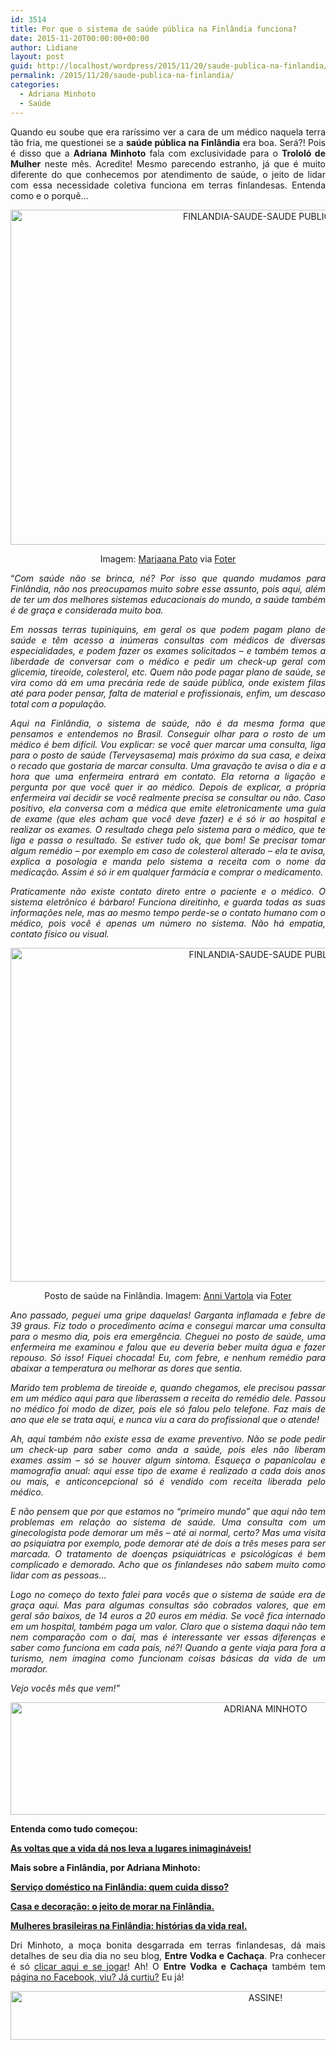```yaml
---
id: 3514
title: Por que o sistema de saúde pública na Finlândia funciona?
date: 2015-11-20T00:00:00+00:00
author: Lidiane
layout: post
guid: http://localhost/wordpress/2015/11/20/saude-publica-na-finlandia/
permalink: /2015/11/20/saude-publica-na-finlandia/
categories:
  - Adriana Minhoto
  - Saúde
---
```

<p align="justify">
  Quando eu soube que era raríssimo ver a cara de um médico naquela terra tão fria, me questionei se a <strong>saúde pública na Finlândia</strong> era boa. Será?! Pois é disso que a <strong>Adriana Minhoto</strong> fala com exclusividade para o <strong>Trololó de Mulher</strong> neste mês. Acredite! Mesmo parecendo estranho, já que é muito diferente do que conhecemos por atendimento de saúde, o jeito de lidar com essa necessidade coletiva funciona em terras finlandesas. Entenda como e o porquê…
</p>

<p align="center">
  <a href="http://www.trololodemulher.com.br/blog/wp-content/uploads/2015/11/FINLANDIA-SAUDE-SAUDE-PUBLICA3.jpg"><img class="alignnone size-full wp-image-11694" src="http://www.trololodemulher.com.br/blog/wp-content/uploads/2015/11/FINLANDIA-SAUDE-SAUDE-PUBLICA3.jpg" alt="FINLANDIA-SAUDE-SAUDE PUBLICA[3]" width="800" height="536" /></a>
</p>

<p align="center">
  Imagem: <a href="https://www.flickr.com/photos/94704573@N03/16502767001/" target="_blank">Marjaana Pato</a> via <a href="http://foter.com/" target="_blank">Foter</a>
</p>

<p align="justify">
  “<em>Com saúde não se brinca, né? Por isso que quando mudamos para Finlândia, não nos preocupamos muito sobre esse assunto, pois aqui, além de ter um dos melhores sistemas educacionais do mundo, a saúde também é de graça e considerada muito boa.</em>
</p>

<p align="justify">
  <em>Em nossas terras tupiniquins, em geral os que podem pagam plano de saúde e têm acesso a inúmeras consultas com médicos de diversas especialidades, e podem fazer os exames solicitados – e também temos a liberdade de conversar com o médico e pedir um check-up geral com glicemia, tireoide, colesterol, etc. </em><em>Quem não pode pagar plano de saúde, se vira como dá em uma precária rede de saúde pública, onde existem filas até para poder pensar, falta de material e profissionais, enfim, um descaso total com a população.</em>
</p>

<p align="justify">
  <em>Aqui na Finlândia, o sistema de saúde, não é da mesma forma que pensamos e entendemos no Brasil. Conseguir olhar para o rosto de um médico é bem difícil. Vou explicar: se você quer marcar uma consulta, liga para o posto de saúde (Terveysasema) mais próximo da sua casa, e deixa o recado que gostaria de marcar consulta. Uma gravação te avisa o dia e a hora que uma enfermeira entrará em contato. Ela retorna a ligação e pergunta por que você quer ir ao médico. Depois de explicar, a própria enfermeira vai decidir se você realmente precisa se consultar ou não. </em><em>Caso positivo, ela conversa com a médica que emite eletronicamente uma guia de exame (que eles acham que você deve fazer) e é só ir ao hospital e realizar os exames. O resultado chega pelo sistema para o médico, que te liga e passa o resultado. Se estiver tudo ok, que bom! Se precisar tomar algum remédio &#8211; por exemplo em caso de colesterol alterado – ela te avisa, explica a posologia e manda pelo sistema a receita com o nome da medicação. Assim é só ir em qualquer farmácia e comprar o medicamento.</em>
</p>

<p align="justify">
  <em>Praticamente não existe contato direto entre o paciente e o médico. O sistema eletrônico é bárbaro! Funciona direitinho, e guarda todas as suas informações nele, mas ao mesmo tempo perde-se o contato humano com o médico, pois você é apenas um número no sistema. Não há empatia, contato físico ou visual.</em>
</p>

<p align="center">
  <a href="http://www.trololodemulher.com.br/blog/wp-content/uploads/2015/11/FINLANDIA-SAUDE-SAUDE-PUBLICA.jpg"><img class="alignnone size-full wp-image-11691" src="http://www.trololodemulher.com.br/blog/wp-content/uploads/2015/11/FINLANDIA-SAUDE-SAUDE-PUBLICA.jpg" alt="FINLANDIA-SAUDE-SAUDE PUBLICA" width="800" height="534" /></a>
</p>

<p align="center">
  Posto de saúde na Finlândia. Imagem: <a href="https://www.flickr.com/photos/125605950@N02/14820834279/" target="_blank">Anni Vartola</a> via <a href="http://foter.com/" target="_blank">Foter</a>
</p>

<p align="justify">
  <em>Ano passado, peguei uma gripe daquelas! Garganta inflamada e febre de 39 graus. Fiz todo o procedimento acima e consegui marcar uma consulta para o mesmo dia, pois era emergência. Cheguei no posto de saúde, uma enfermeira me examinou e falou que eu deveria beber muita água e fazer repouso. Só isso! Fiquei chocada! Eu, com febre, e nenhum remédio para abaixar a temperatura ou melhorar as dores que sentia.</em>
</p>

<p align="justify">
  <em>Marido tem problema de tireoide e, quando chegamos, ele precisou passar em um médico aqui para que liberassem a receita do remédio dele. Passou no médico foi modo de dizer, pois ele só falou pelo telefone. Faz mais de ano que ele se trata aqui, e nunca viu a cara do profissional que o atende!</em>
</p>

<p align="justify">
  <em>Ah, aqui também não existe essa de exame preventivo. Não se pode pedir um check-up para saber como anda a saúde, pois eles não liberam exames assim – só se houver algum sintoma. Esqueça o papanicolau e mamografia anual: aqui esse tipo de exame é realizado a cada dois anos ou mais, e anticoncepcional só é vendido com receita liberada pelo médico.</em>
</p>

<p align="justify">
  <em>E não pensem que por que estamos no “primeiro mundo” que aqui não tem problemas em relação ao sistema de saúde. Uma consulta com um ginecologista pode demorar um mês – até ai normal, certo? Mas uma visita ao psiquiatra por exemplo, pode demorar até de dois a três meses para ser marcada. O tratamento de doenças psiquiátricas e psicológicas é bem complicado e demorado. Acho que os finlandeses não sabem muito como lidar com as pessoas&#8230; </em>
</p>

<p align="justify">
  <em>Logo no começo do texto falei para vocês que o sistema de saúde era de graça aqui. Mas para algumas consultas são cobrados valores, que em geral são baixos, de 14 euros a 20 euros em média. Se você fica internado em um hospital, também paga um valor. </em><em>Claro que o sistema daqui não tem nem comparação com o daí, mas é interessante ver essas diferenças e saber como funciona em cada país, né?! Quando a gente viaja para fora a turismo, nem imagina como funcionam coisas básicas da vida de um morador. </em>
</p>

<p align="justify">
  <em>Vejo vocês mês que vem!”</em>
</p>

<p align="center">
  <a href="http://www.trololodemulher.com.br/blog/wp-content/uploads/2015/08/ADRIANA-MINHOTO.jpg"><img class="alignnone size-full wp-image-11365" src="http://www.trololodemulher.com.br/blog/wp-content/uploads/2015/08/ADRIANA-MINHOTO.jpg" alt="ADRIANA MINHOTO" width="800" height="180" /></a>
</p>

<p align="justify">
  <strong>Entenda como tudo começou:</strong>
</p>

<p align="justify">
  <strong><a href="http://www.trololodemulher.com.br/2014/09/08/vida-lugares/" target="_blank">As voltas que a vida dá nos leva a lugares inimagináveis!</a></strong>
</p>

<p align="justify">
  <strong>Mais sobre a Finlândia, por Adriana Minhoto:</strong>
</p>

<p align="justify">
  <strong><a href="http://www.trololodemulher.com.br/2015/10/16/servico-domestico-na-finlandia/" target="_blank">Serviço doméstico na Finlândia: quem cuida disso?</a></strong>
</p>

<p align="justify">
  <strong><a href="http://www.trololodemulher.com.br/2015/09/18/morar-na-finlandia/" target="_blank">Casa e decoração: o jeito de morar na Finlândia.</a></strong>
</p>

<p align="justify">
  <strong><a href="http://www.trololodemulher.com.br/2015/08/21/mulheres-brasileiras-na-finlandia/" target="_blank">Mulheres brasileiras na Finlândia: histórias da vida real.</a></strong>
</p>

<p align="justify">
  Dri Minhoto, a moça bonita desgarrada em terras finlandesas, dá mais detalhes de seu dia dia no seu blog, <strong>Entre Vodka e Cachaça</strong>. Pra conhecer é só <a href="http://entrevodkaecachaca.blogspot.fi/" target="_blank">clicar aqui e se jogar</a>! Ah! O <strong>Entre Vodka e Cachaça</strong> também tem <a href="https://www.facebook.com/entrevodkaecachaca.blogspot.com.br?fref=ts" target="_blank">página no Facebook, viu? Já curtiu?</a> Eu já!
</p>

<p align="center">
  <a href="http://feedburner.google.com/fb/a/mailverify?uri=blogBichaFemea&loc=en_US" target="_blank"><img class="alignnone size-full wp-image-10439" src="http://www.trololodemulher.com.br/blog/wp-content/uploads/2014/09/ASSINE.png" alt="ASSINE!" width="800" height="78" /></a>
</p>

<p align="justify">
